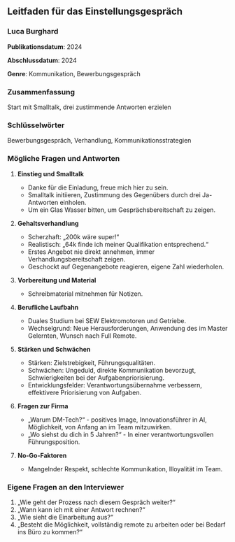 ## Leitfaden für das Einstellungsgespräch

### Luca Burghard

**Publikationsdatum**: 2024

**Abschlussdatum**: 2024

**Genre**: Kommunikation, Bewerbungsgespräch

### Zusammenfassung
Start mit Smalltalk, drei zustimmende Antworten erzielen

### Schlüsselwörter
Bewerbungsgespräch, Verhandlung, Kommunikationsstrategien

### Mögliche Fragen und Antworten

1. **Einstieg und Smalltalk**
   - Danke für die Einladung, freue mich hier zu sein.
   - Smalltalk initiieren, Zustimmung des Gegenübers durch drei Ja-Antworten einholen.
   - Um ein Glas Wasser bitten, um Gesprächsbereitschaft zu zeigen.

2. **Gehaltsverhandlung**
   - Scherzhaft: „200k wäre super!“
   - Realistisch: „64k finde ich meiner Qualifikation entsprechend.“
   - Erstes Angebot nie direkt annehmen, immer Verhandlungsbereitschaft zeigen.
   - Geschockt auf Gegenangebote reagieren, eigene Zahl wiederholen.

3. **Vorbereitung und Material**
   - Schreibmaterial mitnehmen für Notizen.

4. **Berufliche Laufbahn**
   - Duales Studium bei SEW Elektromotoren und Getriebe.
   - Wechselgrund: Neue Herausforderungen, Anwendung des im Master Gelernten, Wunsch nach Full Remote.

5. **Stärken und Schwächen**
   - Stärken: Zielstrebigkeit, Führungsqualitäten.
   - Schwächen: Ungeduld, direkte Kommunikation bevorzugt, Schwierigkeiten bei der Aufgabenpriorisierung.
   - Entwicklungsfelder: Verantwortungsübernahme verbessern, effektivere Priorisierung von Aufgaben.

6. **Fragen zur Firma**
   - „Warum DM-Tech?“ - positives Image, Innovationsführer in AI, Möglichkeit, von Anfang an im Team mitzuwirken.
   - „Wo siehst du dich in 5 Jahren?“ - In einer verantwortungsvollen Führungsposition.

7. **No-Go-Faktoren**
   - Mangelnder Respekt, schlechte Kommunikation, Illoyalität im Team.

### Eigene Fragen an den Interviewer

1. „Wie geht der Prozess nach diesem Gespräch weiter?“
2. „Wann kann ich mit einer Antwort rechnen?“
3. „Wie sieht die Einarbeitung aus?“
4. „Besteht die Möglichkeit, vollständig remote zu arbeiten oder bei Bedarf ins Büro zu kommen?“